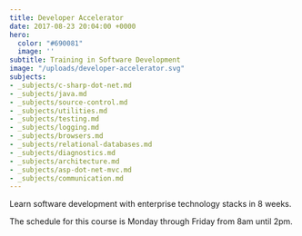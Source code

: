 ```yaml
---
title: Developer Accelerator
date: 2017-08-23 20:04:00 +0000
hero:
  color: "#690081"
  image: ''
subtitle: Training in Software Development
image: "/uploads/developer-accelerator.svg"
subjects:
- _subjects/c-sharp-dot-net.md
- _subjects/java.md
- _subjects/source-control.md
- _subjects/utilities.md
- _subjects/testing.md
- _subjects/logging.md
- _subjects/browsers.md
- _subjects/relational-databases.md
- _subjects/diagnostics.md
- _subjects/architecture.md
- _subjects/asp-dot-net-mvc.md
- _subjects/communication.md
---
```

Learn software development with enterprise technology stacks in 8 weeks.

The schedule for this course is Monday through Friday from 8am until 2pm.
